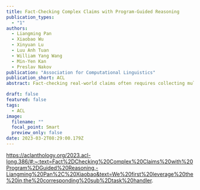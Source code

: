 ```yaml
---
title: Fact-Checking Complex Claims with Program-Guided Reasoning
publication_types:
  - "1"
authors:
  - Liangming Pan
  - Xiaobao Wu
  - Xinyuan Lu
  - Luu Anh Tuan
  - William Yang Wang
  - Min-Yen Kan
  - Preslav Nakov
publication: "Association for Computational Linguistics"
publication_short: ACL
abstract: Fact-checking real-world claims often requires collecting multiple pieces of evidence and applying complex multi-step reasoning. In this paper, we present Program-Guided Fact-Checking (ProgramFC), a novel fact-checking model that decomposes complex claims into simpler sub-tasks that can be solved using a shared library of specialized functions. We first leverage the in-context learning ability of large language models to generate reasoning programs to guide the verification process. Afterward, we execute the program by delegating each sub-task to the corresponding sub-task handler. This process makes our model both explanatory and data-efficient, providing clear explanations of its reasoning process and requiring minimal training data. We evaluate ProgramFC on two challenging fact-checking datasets and show that it outperforms seven fact-checking baselines across different settings of evidence availability, with explicit output programs that benefit human debugging. Our codes and data are publicly available at https://github.com/mbzuai-nlp/ProgramFC.

draft: false
featured: false
tags:
  - ACL
image:
  filename: ""
  focal_point: Smart
  preview_only: false
date: 2023-03-2T08:29:00.179Z
---
```

https://aclanthology.org/2023.acl-long.386/#:~:text=Fact%2DChecking%20Complex%20Claims%20with%20Program%2DGuided%20Reasoning,-Liangming%20Pan%2C%20Xiaobao&text=We%20first%20leverage%20the%20in,the%20corresponding%20sub%2Dtask%20handler.